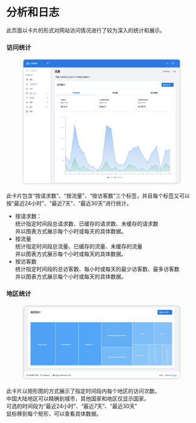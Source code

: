# 分析和日志

此页面以卡片的形式对网站访问情况进行了较为深入的统计和展示。

### 访问统计

<figure><img src="../.gitbook/assets/image (9).png" alt=""><figcaption></figcaption></figure>

此卡片包含“按请求数”、“按流量”、“按访客数”三个标签，并且每个标签又可以按“最近24小时”、“最近7天”、“最近30天”进行统计。

* 按请求数：\
  统计指定时间段总请求数、已缓存的请求数、未缓存的请求数\
  并以图表方式展示每个小时或每天的具体数据。
* 按流量\
  统计指定时间段总流量、已缓存的流量、未缓存的流量\
  并以图表方式展示每个小时或每天的具体数据。
* 按访客数\
  统计指定时间段的总访客数、每小时或每天的最少访客数、最多访客数\
  并以图表方式展示每个小时或每天的具体数据。

### 地区统计

<figure><img src="../.gitbook/assets/image (10).png" alt=""><figcaption></figcaption></figure>

此卡片以矩形图的方式展示了指定时间段内每个地区的访问次数。\
中国大陆地区可以精确到城市，其他国家和地区仅显示国家。\
可选的时间段为“最近24小时”、“最近7天”、“最近30天”\
鼠标移到每个矩形，可以查看具体数据。
